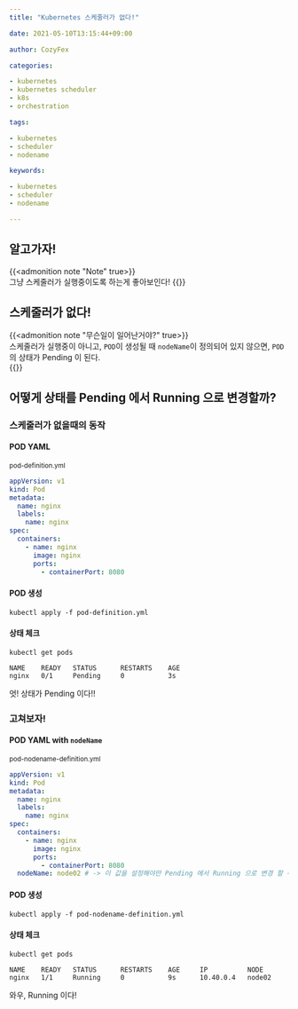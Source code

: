 ```yaml
---
title: "Kubernetes 스케줄러가 없다!"

date: 2021-05-10T13:15:44+09:00

author: CozyFex

categories:

- kubernetes
- kubernetes scheduler
- k8s
- orchestration

tags:

- kubernetes
- scheduler
- nodename

keywords:

- kubernetes
- scheduler
- nodename

---
```


## 알고가자!

{{<admonition note "Note" true>}}  
그냥 스케줄러가 실행중이도록 하는게 좋아보인다!
{{</admonition>}}

## 스케줄러가 없다!

{{<admonition note "무슨일이 일어난거야?" true>}}  
스케줄러가 실행중이 아니고, `POD`이 생성될 때 `nodeName`이 정의되어 있지 않으면, `POD`의 상태가 Pending 이 된다.  
{{</admonition>}}

## 어떻게 상태를 Pending 에서 Running 으로 변경할까?

### 스케줄러가 없을때의 동작

#### POD YAML

<sub>pod-definition.yml</sub>

```yaml
appVersion: v1
kind: Pod
metadata:
  name: nginx
  labels:
    name: nginx
spec:
  containers:
    - name: nginx
      image: nginx
      ports:
        - containerPort: 8080
```

#### POD 생성

```shell
kubectl apply -f pod-definition.yml
```

#### 상태 체크

```shell
kubectl get pods
```

```
NAME    READY   STATUS      RESTARTS    AGE
nginx   0/1     Pending     0           3s
```

엇! 상태가 Pending 이다!!

### 고쳐보자!

#### POD YAML with `nodeName`

<sub>pod-nodename-definition.yml</sub>

```yaml
appVersion: v1
kind: Pod
metadata:
  name: nginx
  labels:
    name: nginx
spec:
  containers:
    - name: nginx
      image: nginx
      ports:
        - containerPort: 8080
  nodeName: node02 # -> 이 값을 설정해야만 Pending 에서 Running 으로 변경 할 수 있다.
```

#### POD 생성

```shell
kubectl apply -f pod-nodename-definition.yml
```

#### 상태 체크

```shell
kubectl get pods
```

```
NAME    READY   STATUS      RESTARTS    AGE     IP          NODE
nginx   1/1     Running     0           9s      10.40.0.4   node02
```

와우, Running 이다!